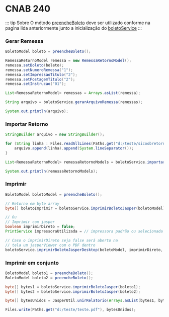 # CNAB 240

::: tip Sobre
O método [preencheBoleto](/boletos/sicoob/preenchimento) deve ser utilizado conforme 
na pagina lida anteriormente junto a inicialização do [boletoService](/boletos/sicoob/configuracoes)
:::

### Gerar Remessa
```java
BoletoModel boleto = preencheBoleto();

RemessaRetornoModel remessa = new RemessaRetornoModel();
remessa.setBoleto(boleto);
remessa.setNumeroRemessa("1");
remessa.setImpressaoTitulo("2");
remessa.setPostagemTitulo("2");
remessa.setInstrucao("01");

List<RemessaRetornoModel> remessas = Arrays.asList(remessa);

String arquivo = boletoService.gerarArquivoRemessa(remessas);

System.out.println(arquivo);
```

### Importar Retorno
```java
StringBuilder arquivo = new StringBuilder();

for (String linha : Files.readAllLines(Paths.get("d:/teste/sicoobretorno.ret"))) {
    arquivo.append(linha).append(System.lineSeparator());
}

List<RemessaRetornoModel> remessaRetornoModels = boletoService.importarArquivoRetorno(arquivo.toString());

System.out.println(remessaRetornoModels);
```

### Imprimir
```java
BoletoModel boletoModel = preencheBoleto();

// Retorno em byte array
byte[] boletoImprimir = boletoService.imprimirBoletoJasper(boletoModel);

// Ou
// Imprimir com jasper 
boolean imprimirDireto = false;
PrintService impressoraUtilizada = // impressora padrão ou selecionada

// Caso o imprimirDireto seja false será aberto na 
// tela um jasperViewer com o PDF dentro
boletoService.imprimirBoletoJasperDesktop(boletoModel, imprimirDireto, impressoraPadrao);
```

### Imprimir em conjunto
```java
BoletoModel boleto1 = preencheBoleto();
BoletoModel boleto2 = preencheBoleto();

byte[] bytes1 = boletoService.imprimirBoletoJasper(boleto1);
byte[] bytes2 = boletoService.imprimirBoletoJasper(boleto2);

byte[] bytesUnidos = JasperUtil.unirRelatorio(Arrays.asList(bytes1, bytes2));

Files.write(Paths.get("d:/teste/teste.pdf"), bytesUnidos);
```